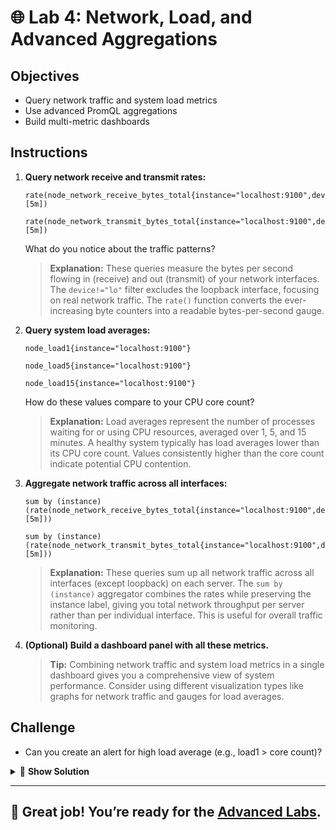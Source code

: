 # 🌐 Lab 4: Network, Load, and Advanced Aggregations

## Objectives
- Query network traffic and system load metrics
- Use advanced PromQL aggregations
- Build multi-metric dashboards

## Instructions
1. **Query network receive and transmit rates:**
   ```promql
   rate(node_network_receive_bytes_total{instance="localhost:9100",device!="lo"}[5m])
   ```
   ```promql
   rate(node_network_transmit_bytes_total{instance="localhost:9100",device!="lo"}[5m])
   ```
   What do you notice about the traffic patterns?
   
   > **Explanation:** These queries measure the bytes per second flowing in (receive) and out (transmit) of your network interfaces. The `device!="lo"` filter excludes the loopback interface, focusing on real network traffic. The `rate()` function converts the ever-increasing byte counters into a readable bytes-per-second gauge.
2. **Query system load averages:**
   ```promql
   node_load1{instance="localhost:9100"}
   ```
   ```promql
   node_load5{instance="localhost:9100"}
   ```
   ```promql
   node_load15{instance="localhost:9100"}
   ```
   How do these values compare to your CPU core count?
   
   > **Explanation:** Load averages represent the number of processes waiting for or using CPU resources, averaged over 1, 5, and 15 minutes. A healthy system typically has load averages lower than its CPU core count. Values consistently higher than the core count indicate potential CPU contention.
3. **Aggregate network traffic across all interfaces:**
   ```promql
   sum by (instance) (rate(node_network_receive_bytes_total{instance="localhost:9100",device!="lo"}[5m]))
   ```
   ```promql
   sum by (instance) (rate(node_network_transmit_bytes_total{instance="localhost:9100",device!="lo"}[5m]))
   ```
   
   > **Explanation:** These queries sum up all network traffic across all interfaces (except loopback) on each server. The `sum by (instance)` aggregator combines the rates while preserving the instance label, giving you total network throughput per server rather than per individual interface. This is useful for overall traffic monitoring.
4. **(Optional) Build a dashboard panel with all these metrics.**
   
   > **Tip:** Combining network traffic and system load metrics in a single dashboard gives you a comprehensive view of system performance. Consider using different visualization types like graphs for network traffic and gauges for load averages.

## Challenge
- Can you create an alert for high load average (e.g., load1 > core count)?

<details>
<summary>🚀 <b>Show Solution</b></summary>

To create an alert for high load average (when load1 exceeds the CPU core count):

1. **First, we need to know the number of CPU cores:**
   ```promql
   count by(instance) (node_cpu_seconds_total{instance="localhost:9100",mode="idle"})
   ```
   
   Or alternatively:
   ```promql
   count without(mode) (node_cpu_seconds_total{instance="localhost:9100",mode="idle"})
   ```

2. **Create a Grafana alert based on this query:**
   ```promql
   # This compares 1-minute load average to the core count
   node_load1{instance="localhost:9100"} > on(instance) count by(instance) (node_cpu_seconds_total{instance="localhost:9100",mode="idle"})
   ```

3. **Alternative approach using a ratio:**
   ```promql
   # This gives a ratio of load to core count (values > 1 indicate overload)
   node_load1{instance="localhost:9100"} / on(instance) count by(instance) (node_cpu_seconds_total{instance="localhost:9100",mode="idle"})
   ```

4. **In Grafana, set up the alert:**
   - Create a new panel with one of the above queries
   - Go to the Alert tab and set condition: "IS ABOVE 1"
   - Set "For" duration to 5m (to avoid alerting on brief spikes)
   - Add a notification message like "System load exceeds available CPU cores"
   - Save the alert

This alert will trigger when the 1-minute load average exceeds your system's CPU core count for 5 minutes, which is a common indicator of CPU resource contention.

</details>

---

## 🌟 Great job! You’re ready for the [Advanced Labs](../Advanced/README.md).
